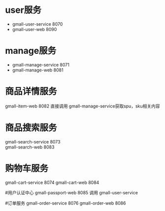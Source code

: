 # user服务
- gmall-user-service    8070
- gmall-user-web        8090 
# manage服务
- gmall-manage-service   8071
- gmall-manage-web   8081

# 商品详情服务  
gmall-item-web  8082   直接调用 gmall-manage-service获取spu，sku相关内容 

# 商品搜索服务
gmall-search-service  8073     
gmall-search-web   8083    

# 购物车服务
gmall-cart-service   8074
gmall-cart-web       8084

#用户认证中心
gmall-passport-web   8085  调用 gmall-user-service  

#订单服务
gmall-order-service       8076
gmall-order-web           8086
